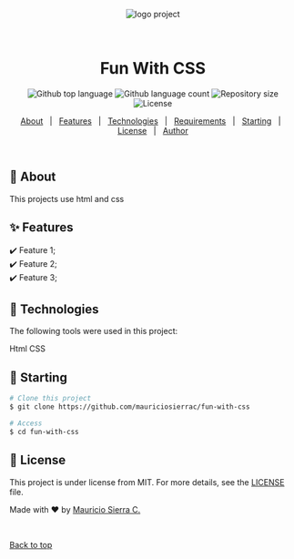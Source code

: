 <div align="center" id="top"> 
 
 ![logo project](https://holbertonintranet.s3.amazonaws.com/uploads/medias/2020/2/94aa60f76c412f40a87b.png?X-Amz-Algorithm=AWS4-HMAC-SHA256&X-Amz-Credential=AKIARDDGGGOUWMNL5ANN%2F20210830%2Fus-east-1%2Fs3%2Faws4_request&X-Amz-Date=20210830T142856Z&X-Amz-Expires=86400&X-Amz-SignedHeaders=host&X-Amz-Signature=f79e6940468020aa3765e85c03749016312cb786061253a42898dc447b0955a8)

  &#xa0;

  <!-- <a href="https://funwithcss.netlify.app">Demo</a> -->
</div>

<h1 align="center">Fun With CSS</h1>

<p align="center">
  <img alt="Github top language" src="https://img.shields.io/github/languages/top/mauriciosierrac/fun-with-css?color=56BEB8">

  <img alt="Github language count" src="https://img.shields.io/github/languages/count/mauriciosierrac/fun-with-css?color=56BEB8">

  <img alt="Repository size" src="https://img.shields.io/github/repo-size/mauriciosierrac/fun-with-css?color=56BEB8">

  <img alt="License" src="https://img.shields.io/github/license/mauriciosierrac/fun-with-css?color=56BEB8">

  <!-- <img alt="Github issues" src="https://img.shields.io/github/issues/{{YOUR_GITHUB_USERNAME}}/fun-with-css?color=56BEB8" /> -->

  <!-- <img alt="Github forks" src="https://img.shields.io/github/forks/{{YOUR_GITHUB_USERNAME}}/fun-with-css?color=56BEB8" /> -->

  <!-- <img alt="Github stars" src="https://img.shields.io/github/stars/{{YOUR_GITHUB_USERNAME}}/fun-with-css?color=56BEB8" /> -->
</p>

<!-- Status -->

<!-- <h4 align="center"> 
	🚧  Fun With CSS 🚀 Under construction...  🚧
</h4> 

<hr> -->

<p align="center">
  <a href="#dart-about">About</a> &#xa0; | &#xa0; 
  <a href="#sparkles-features">Features</a> &#xa0; | &#xa0;
  <a href="#rocket-technologies">Technologies</a> &#xa0; | &#xa0;
  <a href="#white_check_mark-requirements">Requirements</a> &#xa0; | &#xa0;
  <a href="#checkered_flag-starting">Starting</a> &#xa0; | &#xa0;
  <a href="#memo-license">License</a> &#xa0; | &#xa0;
  <a href="https://github.com/mauriciosierrac" target="_blank">Author</a>
</p>

<br>

## :dart: About ##

This projects use html and css

## :sparkles: Features ##

:heavy_check_mark: Feature 1;\
:heavy_check_mark: Feature 2;\
:heavy_check_mark: Feature 3;

## :rocket: Technologies ##

The following tools were used in this project:

Html
CSS


## :checkered_flag: Starting ##

```bash
# Clone this project
$ git clone https://github.com/mauriciosierrac/fun-with-css

# Access
$ cd fun-with-css

```

## :memo: License ##

This project is under license from MIT. For more details, see the [LICENSE](LICENSE.md) file.


Made with :heart: by <a href="https://github.com/mauriciosierrac" target="_blank">Mauricio Sierra C.</a>

&#xa0;

<a href="#top">Back to top</a>
